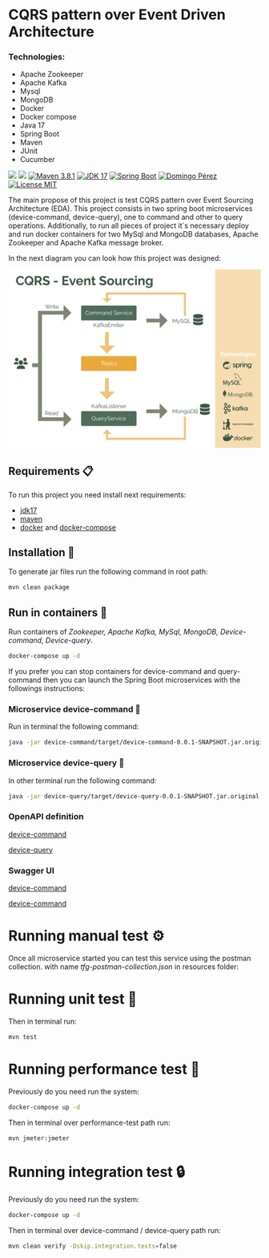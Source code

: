 
# CQRS pattern over Event Driven Architecture

### Technologies: 
- Apache Zookeeper 
- Apache Kafka
- Mysql 
- MongoDB
- Docker
- Docker compose
- Java 17
- Spring Boot
- Maven
- JUnit
- Cucumber

![](https://img.shields.io/badge/build-passing-brightgreen)
![](https://img.shields.io/badge/test-passed-brightgreen)
[![Maven 3.8.1](https://img.shields.io/badge/maven-3.8.1-brightgreen)](https://maven.apache.org/docs/3.8.1/release-notes.html)
[![JDK 17](https://img.shields.io/badge/jdk-17-brightgreen)](https://docs.aws.amazon.com/corretto/latest/corretto-11-ug/downloads-list.html)
[![Spring Boot](https://img.shields.io/badge/spring%20boot-2.7.6-brightgreen)](https://docs.spring.io/spring-boot/docs/2.7.6/)
[![Domingo Pérez](https://img.shields.io/badge/autor-Domingo%20P%C3%A9rez-informational)](https://github.com/p4pupro)
[![License MIT](https://img.shields.io/badge/license-MIT-yellow.svg)](https://opensource.org/licenses/MIT)

The main propose of this project is test CQRS pattern over Event Sourcing Architecture (EDA). 
This project consists in two spring boot microservices (device-command, device-query), 
one to command and other to query operations. 
Additionally, to run all pieces of project it´s necessary deploy and run docker containers for two MySql and MongoDB databases, 
Apache Zookeeper and Apache Kafka message broker.

In the next diagram you can look how this project was designed:

![diagram](./resources/diagram.svg)

## Requirements 📋
To run this project you need install next requirements:
- [jdk17](https://docs.aws.amazon.com/corretto/latest/corretto-17-ug/downloads-list.html)
- [maven](https://maven.apache.org/docs/3.8.1/release-notes.html)
- [docker](https://www.docker.com/) and [docker-compose](https://docs.docker.com/compose/)

## Installation 🔧
To generate jar files run the following command in root path:

```bash
mvn clean package
```

## Run in containers 🐳
Run containers of *Zookeeper, Apache Kafka, MySql, MongoDB, Device-command, Device-query*.

```bash
docker-compose up -d
```

If you prefer you can stop containers for device-command and query-command then you can launch the Spring Boot microservices with the followings instructions:

### Microservice device-command 🚀
Run in terminal the following command:

```bash
java -jar device-command/target/device-command-0.0.1-SNAPSHOT.jar.original
```

### Microservice device-query 🚀
In other terminal run the following command:

```bash
java -jar device-query/target/device-query-0.0.1-SNAPSHOT.jar.original
```

### OpenAPI definition 
[device-command](http://localhost:8081/v3/api-docs/) 

[device-query](http://localhost:8082/v3/api-docs/)


### Swagger UI
[device-command](http://localhost:8081/swagger-ui/index.html)

[device-command](http://localhost:8082/swagger-ui/index.html)


# Running manual test ⚙️
Once all microservice started you can test this service using the postman collection. 
with name *tfg-postman-collection.json* in resources folder:


# Running unit test 🧪
Then in terminal run:
```bash
mvn test
```

# Running performance test 🎯
Previously do you need run the system:
```bash
docker-compose up -d
```
Then in terminal over performance-test path run:
```bash
mvn jmeter:jmeter
```

# Running integration test 🔒
Previously do you need run the system:
```bash
docker-compose up -d
```
Then in terminal over device-command / device-query path run:
```bash
mvn clean verify -Dskip.integration.tests=false
```

